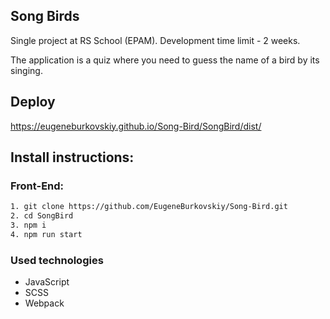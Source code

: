 ## Song Birds

Single project at RS School (EPAM). Development time limit - 2 weeks.

The application is a quiz where you need to guess the name of a bird by its singing.

## Deploy

https://eugeneburkovskiy.github.io/Song-Bird/SongBird/dist/

## Install instructions:

### Front-End:

```bash
1. git clone https://github.com/EugeneBurkovskiy/Song-Bird.git
2. cd SongBird
3. npm i
4. npm run start
```

### Used technologies

- JavaScript
- SCSS
- Webpack

